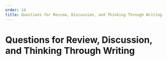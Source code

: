 ```yaml
---
order: 14
title: Questions for Review, Discussion, and Thinking Through Writing
---
```


# Questions for Review, Discussion, and Thinking Through Writing


